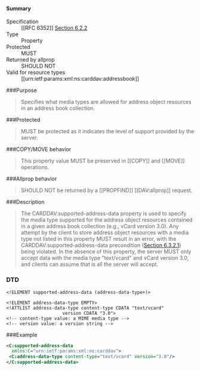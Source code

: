 <!-- --- title: urn:ietf:params:xml:ns:carddav:supported-address-data -->

<div id="summary-box" markdown="1">
<h4>Summary</h4>

<dl>
<dt>Specification</dt>
<!-- insert the RFC number and the link to the original specification of this property -->
<dd markdown="1">[[RFC 6352]]
<a href="http://tools.ietf.org/html/rfc6352#section-6.2.2">Section 6.2.2</a>
</dd>
<dt>Type</dt>
<dd markdown="1">Property
</dd>
<dt>Protected</dt>
<dd markdown="1">MUST
</dd>
<dt>Returned by allprop</dt>
<dd markdown="1">SHOULD NOT
</dd>
<dt>Valid for resource types</dt>
<dd markdown="1">[[urn:ietf:params:xml:ns:carddav:addressbook]]
</dd>
</dl>

</div>

<!-- below is a list of common sections for property definitions. Adjust the list as needed. Don't forget to block-quote any text that's copied from the RFC -->

###Purpose
> Specifies what media types are allowed for address object resources in an address book collection.

###Protected
> MUST be protected as it indicates the level of support provided by the server.

###COPY/MOVE behavior
> This property value MUST be preserved in [[COPY]] and [[MOVE]] operations.

###Allprop behavior
> SHOULD NOT be returned by a [[PROPFIND]] [[DAV:allprop]] request.

###Description
> The CARDDAV:supported-address-data property is used to  specify the media type supported for the address object resources contained in a given address book collection (e.g., vCard version 3.0). Any attempt by the client to store address object resources with a media type not listed in this property MUST result in an error, with the CARDDAV:supported-address-data precondition ([Section 6.3.2.1](https://tools.ietf.org/html/rfc6352#section-6.3.2.1)) being violated. In the absence of this property, the server MUST only accept data with the media type "text/vcard" and vCard version 3.0, and clients can assume that is all the server will accept.

### DTD
> 
```
<!ELEMENT supported-address-data (address-data-type+)>

<!ELEMENT address-data-type EMPTY>
<!ATTLIST address-data-type content-type CDATA "text/vcard"
                     version CDATA "3.0">
<!-- content-type value: a MIME media type -->
<!-- version value: a version string -->
```

###Example
> 
>
```xml
<C:supported-address-data
  xmlns:C="urn:ietf:params:xml:ns:carddav">
 <C:address-data-type content-type="text/vcard" version="3.0"/>
</C:supported-address-data>
```
